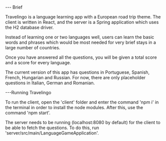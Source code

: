 --- Brief

Travelingo is a language learning app with a European road trip theme. The client is written in React, and the server is a Spring application which uses the H2 database driver.

Instead of learning one or two languages well, users can learn the basic words and phrases which would be most needed for very brief stays in a large number of countries.

Once you have answered all the questions, you will be given a total score and a score for every language.

The current version of this app has questions in Portuguese, Spanish, French, Hungarian and Russian. For now, there are only placeholder questions in Italian, German and Romanian.

---Running Travelingo

To run the client, open the 'client' folder and enter the command 'npm i' in the terminal in order to install the node modules. After this, use the command 'npm start'. 

The server needs to be running (localhost:8080 by default) for the client to be able to fetch the questions. To do this, run 'server/src/main/LanguageGameApplication'.